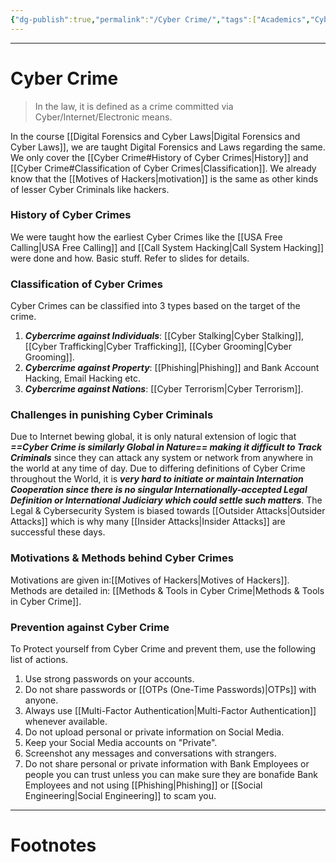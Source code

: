 ```yaml
---
{"dg-publish":true,"permalink":"/Cyber Crime/","tags":["Academics","CyberSec"]}
---
```



---
# Cyber Crime
> In the law, it is defined as a crime committed via Cyber/Internet/Electronic means.

In the course [[Digital Forensics and Cyber Laws\|Digital Forensics and Cyber Laws]], we are taught Digital Forensics and Laws regarding the same. We only cover the [[Cyber Crime#History of Cyber Crimes\|History]] and [[Cyber Crime#Classification of Cyber Crimes\|Classification]]. We already know that the [[Motives of Hackers\|motivation]] is the same as other kinds of lesser Cyber Criminals like hackers.

### History of Cyber Crimes
We were taught how the earliest Cyber Crimes like the [[USA Free Calling\|USA Free Calling]] and [[Call System Hacking\|Call System Hacking]] were done and how.
Basic stuff. Refer to slides for details.

### Classification of Cyber Crimes
Cyber Crimes can be classified into 3 types based on the target of the crime.
1. ***Cybercrime against Individuals***: [[Cyber Stalking\|Cyber Stalking]], [[Cyber Trafficking\|Cyber Trafficking]], [[Cyber Grooming\|Cyber Grooming]].
2. ***Cybercrime against Property***: [[Phishing\|Phishing]] and Bank Account Hacking, Email Hacking etc.
3. ***Cybercrime against Nations***: [[Cyber Terrorism\|Cyber Terrorism]].

### Challenges in punishing Cyber Criminals
Due to Internet bewing global, it is only natural extension of logic that ***==Cyber Crime is similarly Global in Nature== making it difficult to Track Criminals*** since they can attack any system or network from anywhere in the world at any time of day. 
Due to differing definitions of Cyber Crime throughout the World, it is ***very hard to initiate or maintain Internation Cooperation since there is no singular Internationally-accepted Legal Definition or International Judiciary which could settle such matters***. The Legal & Cybersecurity System is biased towards [[Outsider Attacks\|Outsider Attacks]] which is why many [[Insider Attacks\|Insider Attacks]] are successful these days. 

### Motivations & Methods behind Cyber Crimes
Motivations are given in:[[Motives of Hackers\|Motives of Hackers]].
Methods are detailed in: [[Methods & Tools in Cyber Crime\|Methods & Tools in Cyber Crime]].

### Prevention against Cyber Crime
To Protect yourself from Cyber Crime and prevent them, use the following list of actions.
1. Use strong passwords on your accounts.
2. Do not share passwords or [[OTPs (One-Time Passwords)\|OTPs]] with anyone.
3. Always use [[Multi-Factor Authentication\|Multi-Factor Authentication]] whenever available.
4. Do not upload personal or private information on Social Media.
5. Keep your Social Media accounts on "Private".
6. Screenshot any messages and conversations with strangers.
7. Do not share personal or private information with Bank Employees or people you can trust unless you can make sure they are bonafide Bank Employees and not using [[Phishing\|Phishing]] or [[Social Engineering\|Social Engineering]] to scam you.

---
# Footnotes
